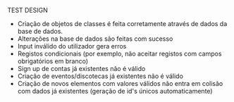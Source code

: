 
TEST DESIGN

- Criação de objetos de classes é feita corretamente através de dados da base de dados.
- Alterações na base de dados são feitas com sucesso
- Input inválido do utilizador gera erros
- Registos condicionais (por exemplo, não aceitar registos com campos obrigatórios em branco)
- Sign up de contas já existentes não é válido
- Criaçâo de eventos/discotecas já existentes não é válido
- Criação de novos elementos com valores válidos não entra em colisão com dados já existentes (geração de id's únicos automaticamente)
